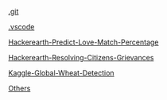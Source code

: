[.git](./.git)
[.vscode](./.vscode)
[Hackerearth-Predict-Love-Match-Percentage](./Hackerearth-Predict-Love-Match-Percentage)
[Hackerearth-Resolving-Citizens-Grievances](./Hackerearth-Resolving-Citizens-Grievances)
[Kaggle-Global-Wheat-Detection](./Kaggle-Global-Wheat-Detection)
[Others](./Others)

